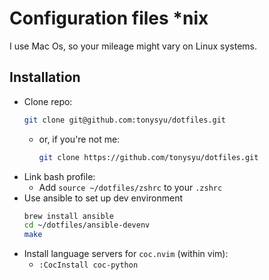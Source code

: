Configuration files \*nix
=========================

I use Mac Os, so your mileage might vary on Linux systems.


Installation
------------

- Clone repo:
    ```sh
    git clone git@github.com:tonysyu/dotfiles.git
    ```
    - or, if you're not me:
        ```sh
        git clone https://github.com/tonysyu/dotfiles.git
        ```
- Link bash profile:
    - Add `source ~/dotfiles/zshrc` to your `.zshrc`
- Use ansible to set up dev environment
    ```sh
    brew install ansible
    cd ~/dotfiles/ansible-devenv
    make
    ```
- Install language servers for `coc.nvim` (within vim):
    - `:CocInstall coc-python`
